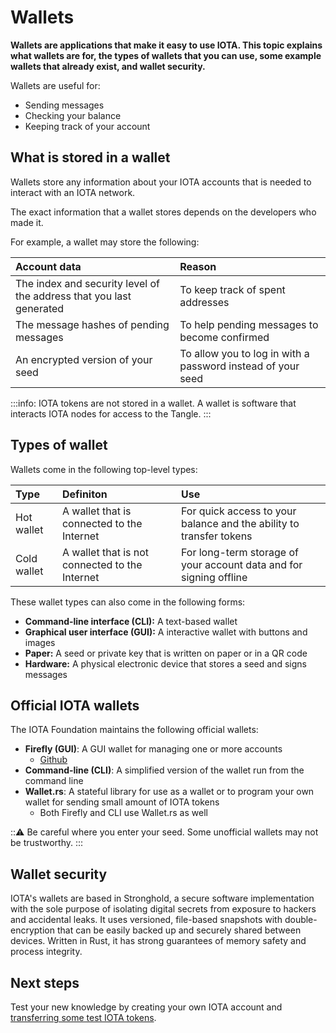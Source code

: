 # Wallets

**Wallets are applications that make it easy to use IOTA. This topic explains what wallets are for, the types of wallets that you can use, some example wallets that already exist, and wallet security.**

Wallets are useful for:

- Sending messages
- Checking your balance
- Keeping track of your account

## What is stored in a wallet

Wallets store any information about your IOTA accounts that is needed to interact with an IOTA network.

The exact information that a wallet stores depends on the developers who made it.

For example, a wallet may store the following:

|**Account data**| **Reason**|
|:---|:------|
|The index and security level of the address that you last generated |To keep track of spent addresses |
|The message hashes of pending messages| To help pending messages to become confirmed |
|An encrypted version of your seed|To allow you to log in with a password instead of your seed|

:::info:
IOTA tokens are not stored in a wallet. A wallet is software that interacts IOTA nodes for access to the Tangle.
:::

## Types of wallet

Wallets come in the following top-level types:

|**Type**| **Definiton** | **Use**|
|:---|:----|:-------|
|Hot wallet | A wallet that is connected to the Internet| For quick access to your balance and the ability to transfer tokens|
|Cold wallet |A wallet that is not connected to the Internet |For long-term storage of your account data and for signing  offline|

These wallet types can also come in the following forms:

- **Command-line interface (CLI):** A text-based wallet
- **Graphical user interface (GUI):** A interactive wallet with buttons and images
- **Paper:** A seed or private key that is written on paper or in a QR code
- **Hardware:** A physical electronic device that stores a seed and signs messages

## Official IOTA wallets

The IOTA Foundation maintains the following official wallets:

- **Firefly (GUI)**: A GUI wallet for managing one or more accounts
    - [Github](https://github.com/iotaledger/firefly)
- **Command-line (CLI)**: A simplified version of the wallet run from the command line
- **Wallet.rs**: A stateful library for use as a wallet or to program your own wallet for sending small amount of IOTA tokens
    - Both Firefly and CLI use Wallet.rs as well

:::warning:
Be careful where you enter your seed. Some unofficial wallets may not be trustworthy.
:::

## Wallet security

IOTA's wallets are based in Stronghold, a secure software implementation with the sole purpose of isolating digital secrets from exposure to hackers and accidental leaks. It uses versioned, file-based snapshots with double-encryption that can be easily backed up and securely shared between devices. Written in Rust, it has strong guarantees of memory safety and process integrity.

## Next steps

Test your new knowledge by creating your own IOTA account and [transferring some test IOTA tokens](../transfer-tokens/overview.md).